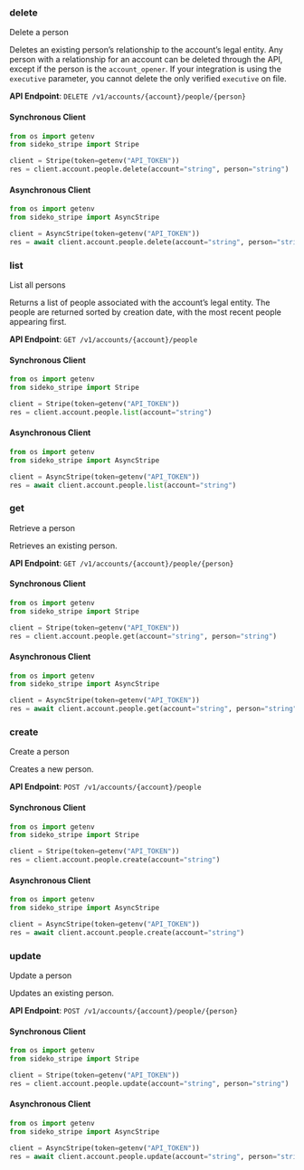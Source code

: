 
### delete <a name="delete"></a>
Delete a person

<p>Deletes an existing person’s relationship to the account’s legal entity. Any person with a relationship for an account can be deleted through the API, except if the person is the <code>account_opener</code>. If your integration is using the <code>executive</code> parameter, you cannot delete the only verified <code>executive</code> on file.</p>

**API Endpoint**: `DELETE /v1/accounts/{account}/people/{person}`

#### Synchronous Client

```python
from os import getenv
from sideko_stripe import Stripe

client = Stripe(token=getenv("API_TOKEN"))
res = client.account.people.delete(account="string", person="string")
```

#### Asynchronous Client

```python
from os import getenv
from sideko_stripe import AsyncStripe

client = AsyncStripe(token=getenv("API_TOKEN"))
res = await client.account.people.delete(account="string", person="string")
```

### list <a name="list"></a>
List all persons

<p>Returns a list of people associated with the account’s legal entity. The people are returned sorted by creation date, with the most recent people appearing first.</p>

**API Endpoint**: `GET /v1/accounts/{account}/people`

#### Synchronous Client

```python
from os import getenv
from sideko_stripe import Stripe

client = Stripe(token=getenv("API_TOKEN"))
res = client.account.people.list(account="string")
```

#### Asynchronous Client

```python
from os import getenv
from sideko_stripe import AsyncStripe

client = AsyncStripe(token=getenv("API_TOKEN"))
res = await client.account.people.list(account="string")
```

### get <a name="get"></a>
Retrieve a person

<p>Retrieves an existing person.</p>

**API Endpoint**: `GET /v1/accounts/{account}/people/{person}`

#### Synchronous Client

```python
from os import getenv
from sideko_stripe import Stripe

client = Stripe(token=getenv("API_TOKEN"))
res = client.account.people.get(account="string", person="string")
```

#### Asynchronous Client

```python
from os import getenv
from sideko_stripe import AsyncStripe

client = AsyncStripe(token=getenv("API_TOKEN"))
res = await client.account.people.get(account="string", person="string")
```

### create <a name="create"></a>
Create a person

<p>Creates a new person.</p>

**API Endpoint**: `POST /v1/accounts/{account}/people`

#### Synchronous Client

```python
from os import getenv
from sideko_stripe import Stripe

client = Stripe(token=getenv("API_TOKEN"))
res = client.account.people.create(account="string")
```

#### Asynchronous Client

```python
from os import getenv
from sideko_stripe import AsyncStripe

client = AsyncStripe(token=getenv("API_TOKEN"))
res = await client.account.people.create(account="string")
```

### update <a name="update"></a>
Update a person

<p>Updates an existing person.</p>

**API Endpoint**: `POST /v1/accounts/{account}/people/{person}`

#### Synchronous Client

```python
from os import getenv
from sideko_stripe import Stripe

client = Stripe(token=getenv("API_TOKEN"))
res = client.account.people.update(account="string", person="string")
```

#### Asynchronous Client

```python
from os import getenv
from sideko_stripe import AsyncStripe

client = AsyncStripe(token=getenv("API_TOKEN"))
res = await client.account.people.update(account="string", person="string")
```
